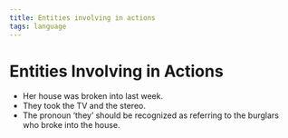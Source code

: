 ```yaml
---
title: Entities involving in actions
tags: language
---
```


# Entities Involving in Actions
- Her house was broken into last week.
- They took the TV and the stereo.
- The pronoun ‘they’ should be recognized as referring to the burglars who broke into the house.














































































